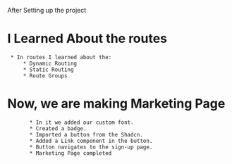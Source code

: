 After Setting up the project

# I Learned About the routes
     * In routes I learned about the:
         * Dynamic Routing
         * Static Routing
         * Route Groups

# Now, we are making Marketing Page
          
           * In it we added our custom font.
           * Created a badge.
           * Imported a button from the Shadcn.
           * Added a Link component in the button.
           * Button navigates to the sign-up page.
           * Marketing Page completed


